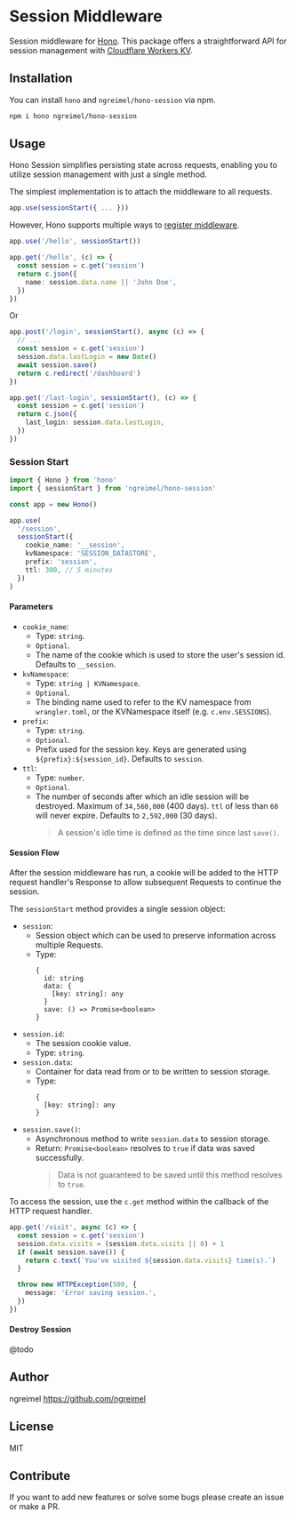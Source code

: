 # Session Middleware

Session middleware for [Hono](https://github.com/honojs/hono). This package offers a straightforward API for session management with [Cloudflare Workers KV](https://developers.cloudflare.com/kv/).

## Installation

You can install `hono` and `ngreimel/hono-session` via npm.

```txt
npm i hono ngreimel/hono-session
```

## Usage

Hono Session simplifies persisting state across requests, enabling you to utilize session management with just a single method.

The simplest implementation is to attach the middleware to all requests.

```ts
app.use(sessionStart({ ... }))
```

However, Hono supports multiple ways to [register middleware](https://hono.dev/docs/guides/middleware).


```ts
app.use('/hello', sessionStart())

app.get('/hello', (c) => {
  const session = c.get('session')
  return c.json({
    name: session.data.name || 'John Doe',
  })
})
```

Or

```ts
app.post('/login', sessionStart(), async (c) => {
  // ...
  const session = c.get('session')
  session.data.lastLogin = new Date()
  await session.save()
  return c.redirect('/dashboard')
})

app.get('/last-login', sessionStart(), (c) => {
  const session = c.get('session')
  return c.json({
    last_login: session.data.lastLogin,
  })
})
```

### Session Start

```ts
import { Hono } from 'hono'
import { sessionStart } from 'ngreimel/hono-session'

const app = new Hono()

app.use(
  '/session',
  sessionStart({
    cookie_name: '__session',
    kvNamespace: 'SESSION_DATASTORE',
    prefix: 'session',
    ttl: 300, // 5 minutes
  })
)
```

#### Parameters

- `cookie_name`:
  - Type: `string`.
  - `Optional`.
  - The name of the cookie which is used to store the user's session id. Defaults to `__session`.
- `kvNamespace`:
  - Type: `string | KVNamespace`.
  - `Optional`.
  - The binding name used to refer to the KV namespace from `wrangler.toml`, or the KVNamespace itself (e.g. `c.env.SESSIONS`).
- `prefix`:
  - Type: `string`.
  - `Optional`.
  - Prefix used for the session key. Keys are generated using `${prefix}:${session_id}`. Defaults to `session`. 
- `ttl`:
  - Type: `number`.
  - `Optional`.
  - The number of seconds after which an idle session will be destroyed. Maximum of `34,560,000` (400 days). `ttl` of less than `60` will never expire. Defaults to `2,592,000` (30 days).
    > A session's idle time is defined as the time since last `save()`.

#### Session Flow

After the session middleware has run, a cookie will be added to the HTTP request handler's Response to allow subsequent Requests to continue the session.

The `sessionStart` method provides a single session object:

- `session`:
  - Session object which can be used to preserve information across multiple Requests.
  - Type:
    ```
    {
      id: string
      data: {
        [key: string]: any
      }
      save: () => Promise<boolean>
    }
    ```
- `session.id`:
  - The session cookie value.
  - Type: `string`.
- `session.data`:
  - Container for data read from or to be written to session storage.
  - Type:
    ```
    {
      [key: string]: any
    }
    ```
- `session.save()`:
  - Asynchronous method to write `session.data` to session storage.
  - Return: `Promise<boolean>` resolves to `true` if data was saved successfully.
    > Data is not guaranteed to be saved until this method resolves to `true`.

To access the session, use the `c.get` method within the callback of the HTTP request handler.

```ts
app.get('/visit', async (c) => {
  const session = c.get('session')
  session.data.visits = (session.data.visits || 0) + 1
  if (await session.save()) {
    return c.text(`You've visited ${session.data.visits} time(s).`)
  }

  throw new HTTPException(500, {
    message: 'Error saving session.',
  })
})
```

#### Destroy Session

@todo 


## Author

ngreimel https://github.com/ngreimel

## License

MIT

## Contribute

If you want to add new features or solve some bugs please create an issue or make a PR.
